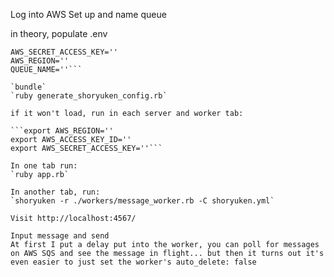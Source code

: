 Log into AWS
Set up and name queue

in theory, populate .env
```AWS_ACCESS_KEY_ID=''
AWS_SECRET_ACCESS_KEY=''
AWS_REGION=''
QUEUE_NAME=''```

`bundle`
`ruby generate_shoryuken_config.rb`

if it won't load, run in each server and worker tab:

```export AWS_REGION=''
export AWS_ACCESS_KEY_ID=''
export AWS_SECRET_ACCESS_KEY=''```

In one tab run:
`ruby app.rb`

In another tab, run:
`shoryuken -r ./workers/message_worker.rb -C shoryuken.yml`

Visit http://localhost:4567/

Input message and send
At first I put a delay put into the worker, you can poll for messages on AWS SQS and see the message in flight... but then it turns out it's even easier to just set the worker's auto_delete: false